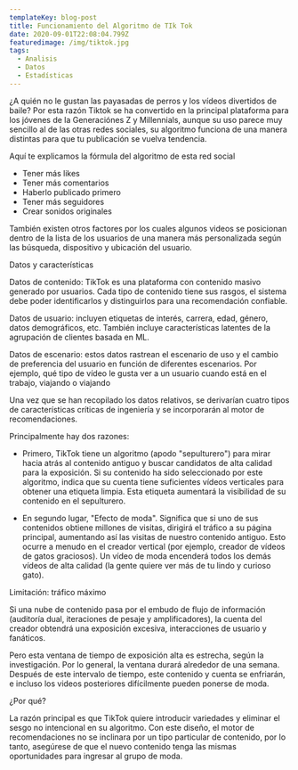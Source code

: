 ```yaml
---
templateKey: blog-post
title: Funcionamiento del Algoritmo de TIk Tok
date: 2020-09-01T22:08:04.799Z
featuredimage: /img/tiktok.jpg
tags:
  - Analisis
  - Datos
  - Estadísticas
---
```



¿A quién no le gustan las payasadas de perros y los vídeos divertidos de baile? Por esta razón Tiktok se ha convertido en la principal plataforma para los jóvenes de la Generaciónes Z y Millennials, aunque su uso parece muy sencillo al de las otras redes sociales, su algoritmo funciona de una manera distintas para que tu publicación se vuelva tendencia.

Aquí te explicamos la fórmula del algoritmo de esta red social

* Tener más likes
* Tener más comentarios
* Haberlo publicado primero
* Tener más seguidores
* Crear sonidos originales

También existen otros factores por los cuales algunos videos se posicionan dentro de la lista de los usuarios de una manera más personalizada según las búsqueda, dispositivo y ubicación del usuario.

Datos y características

Datos de contenido: TikTok es una plataforma con contenido masivo generado por usuarios. Cada tipo de contenido tiene sus rasgos, el sistema debe poder identificarlos y distinguirlos para una recomendación confiable.

Datos de usuario: incluyen etiquetas de interés, carrera, edad, género, datos demográficos, etc. También incluye características latentes de la agrupación de clientes basada en ML.

Datos de escenario: estos datos rastrean el escenario de uso y el cambio de preferencia del usuario en función de diferentes escenarios. Por ejemplo, qué tipo de vídeo le gusta ver a un usuario cuando está en el trabajo, viajando o viajando

Una vez que se han recopilado los datos relativos, se derivarían cuatro tipos de características críticas de ingeniería y se incorporarán al motor de recomendaciones.

Principalmente hay dos razones:

* Primero, TikTok tiene un algoritmo (apodo "sepulturero") para mirar hacia atrás al contenido antiguo y buscar candidatos de alta calidad para la exposición. Si su contenido ha sido seleccionado por este algoritmo, indica que su cuenta tiene suficientes vídeos verticales para obtener una etiqueta limpia. Esta etiqueta aumentará la visibilidad de su contenido en el sepulturero.



* En segundo lugar, "Efecto de moda". Significa que si uno de sus contenidos obtiene millones de visitas, dirigirá el tráfico a su página principal, aumentando así las visitas de nuestro contenido antiguo. Esto ocurre a menudo en el creador vertical (por ejemplo, creador de vídeos de gatos graciosos). Un vídeo de moda encenderá todos los demás vídeos de alta calidad (la gente quiere ver más de tu lindo y curioso gato).

Limitación: tráfico máximo

Si una nube de contenido pasa por el embudo de flujo de información (auditoría dual, iteraciones de pesaje y amplificadores), la cuenta del creador obtendrá una exposición excesiva, interacciones de usuario y fanáticos.

Pero esta ventana de tiempo de exposición alta es estrecha, según la investigación. Por lo general, la ventana durará alrededor de una semana. Después de este intervalo de tiempo, este contenido y cuenta se enfriarán, e incluso los videos posteriores difícilmente pueden ponerse de moda.

¿Por qué?

La razón principal es que TikTok quiere introducir variedades y eliminar el sesgo no intencional en su algoritmo. Con este diseño, el motor de recomendaciones no se inclinara por un tipo particular de contenido, por lo tanto, asegúrese de que el nuevo contenido tenga las mismas oportunidades para ingresar al grupo de moda.